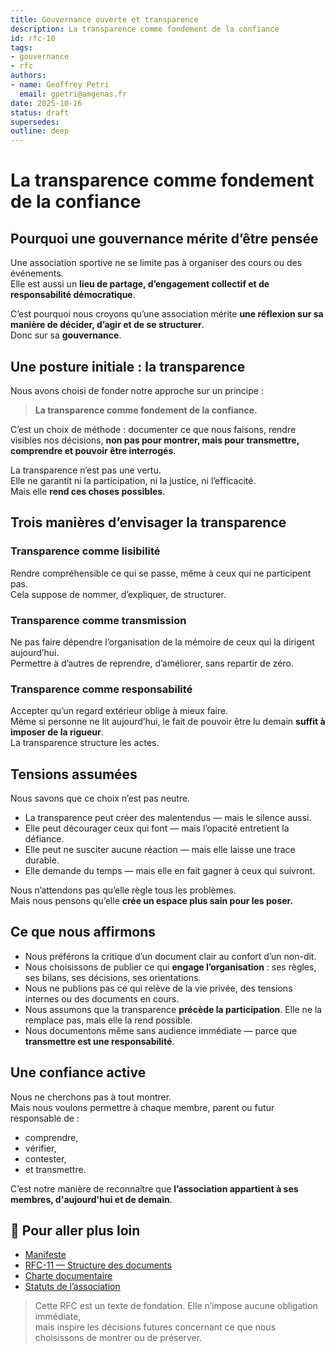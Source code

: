 ```yaml
---
title: Gouvernance ouverte et transparence
description: La transparence comme fondement de la confiance
id: rfc-10
tags: 
- gouvernance
- rfc
authors: 
- name: Geoffrey Petri
  email: gpetri@amgenas.fr
date: 2025-10-16
status: draft
supersedes: 
outline: deep
---
```

# La transparence comme fondement de la confiance

## Pourquoi une gouvernance mérite d’être pensée

Une association sportive ne se limite pas à organiser des cours ou des événements.  
Elle est aussi un **lieu de partage, d’engagement collectif et de responsabilité démocratique**.  

C’est pourquoi nous croyons qu’une association mérite **une réflexion sur sa manière de décider, d’agir et de se structurer**.  
Donc sur sa **gouvernance**.

## Une posture initiale : la transparence

Nous avons choisi de fonder notre approche sur un principe :  
> **La transparence comme fondement de la confiance.**

C’est un choix de méthode : documenter ce que nous faisons, rendre visibles nos décisions, **non pas pour montrer, mais pour transmettre, comprendre et pouvoir être interrogés**.

La transparence n’est pas une vertu.  
Elle ne garantit ni la participation, ni la justice, ni l’efficacité.  
Mais elle **rend ces choses possibles**.

## Trois manières d’envisager la transparence

### Transparence comme lisibilité

Rendre compréhensible ce qui se passe, même à ceux qui ne participent pas.  
Cela suppose de nommer, d’expliquer, de structurer.  

### Transparence comme transmission

Ne pas faire dépendre l’organisation de la mémoire de ceux qui la dirigent aujourd’hui.  
Permettre à d’autres de reprendre, d’améliorer, sans repartir de zéro.  

### Transparence comme responsabilité

Accepter qu’un regard extérieur oblige à mieux faire.  
Même si personne ne lit aujourd’hui, le fait de pouvoir être lu demain **suffit à imposer de la rigueur**.  
La transparence structure les actes.

## Tensions assumées

Nous savons que ce choix n’est pas neutre.

- La transparence peut créer des malentendus — mais le silence aussi.
- Elle peut décourager ceux qui font — mais l’opacité entretient la défiance.
- Elle peut ne susciter aucune réaction — mais elle laisse une trace durable.
- Elle demande du temps — mais elle en fait gagner à ceux qui suivront.

Nous n’attendons pas qu’elle règle tous les problèmes.  
Mais nous pensons qu’elle **crée un espace plus sain pour les poser.**

## Ce que nous affirmons

- Nous préférons la critique d’un document clair au confort d’un non-dit.
- Nous choisissons de publier ce qui **engage l’organisation** : ses règles, ses bilans, ses décisions, ses orientations.
- Nous ne publions pas ce qui relève de la vie privée, des tensions internes ou des documents en cours.
- Nous assumons que la transparence **précède la participation**. Elle ne la remplace pas, mais elle la rend possible.
- Nous documentons même sans audience immédiate — parce que **transmettre est une responsabilité**.

## Une confiance active

Nous ne cherchons pas à tout montrer.  
Mais nous voulons permettre à chaque membre, parent ou futur responsable de :

- comprendre,
- vérifier,
- contester,
- et transmettre.

C’est notre manière de reconnaître que **l’association appartient à ses membres, d'aujourd'hui et de demain**.

## 🔗 Pour aller plus loin

- [Manifeste]()
- [RFC-11 — Structure des documents](rfc-11-structure-documents)
- [Charte documentaire]()
- [Statuts de l’association](/docs/legal/statuts)

> Cette RFC est un texte de fondation. Elle n’impose aucune obligation immédiate,  
> mais inspire les décisions futures concernant ce que nous choisissons de montrer ou de préserver.

